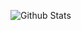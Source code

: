 ![Github Stats](https://github-readme-stats.vercel.app/api?username=tobias-tengler&hide=stars&count_private=true&show_icons=true&theme=dracula)
